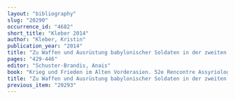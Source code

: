 ```yaml
---
layout: "bibliography"
slug: "20290"
occurrence_id: "4682"
short_title: "Kleber 2014"
author: "Kleber, Kristin"
publication_year: "2014"
title: "Zu Waffen und Ausrüstung babylonischer Soldaten in der zweiten Hälfte des 1. Jt. v. Chr."
pages: "429-446"
editor: "Schuster-Brandis, Anais"
book: "Krieg und Frieden im Alten Vorderasien. 52e Rencontre Assyriologique Internationale. International Congress of Assyriology and Near Eastern Archaeology. Münster, 17.-21. Juli 2006, Alter Orient und Altes Testament 401 (Münster)"
title: "Zu Waffen und Ausrüstung babylonischer Soldaten in der zweiten Hälfte des 1. Jt. v. Chr."
previous_item: "20293"
---
```

